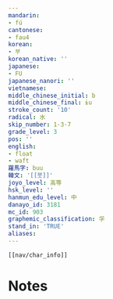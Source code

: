 ```yaml
---
mandarin:
- fú
cantonese:
- fau4
korean:
- 부
korean_native: ''
japanese:
- FU
japanese_nanori: ''
vietnamese:
middle_chinese_initial: b
middle_chinese_final: ɨu
stroke_count: '10'
radical: 水
skip_number: 1-3-7
grade_level: 3
pos: ''
english:
- float
- waft
羅馬字: buu
韓文: '[[붓]]'
joyo_level: 高等
hsk_level: ''
hanmun_edu_level: 中
danayo_id: 3181
mc_id: 903
graphemic_classification: 孚
stand_in: 'TRUE'
aliases:
---
```

```meta-bind-embed
[[nav/char_info]]
```

# Notes
